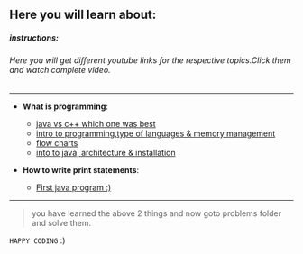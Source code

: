 ## **Here you will learn about**:

##### instructions:

###### Here you will get different youtube links for the respective topics.Click them and watch complete video.

---

- **What is programming**:

  - [java vs c++ which one was best](https://www.youtube.com/watch?v=Nckx9qMy_kw&list=PL9gnSGHSqcnr_DxHsP7AW9ftq0AtAyYqJ&index=2&t=240s)
  - [intro to programming,type of languages & memory management](https://www.youtube.com/watch?v=wn49bJOYAZM&list=PL9gnSGHSqcnr_DxHsP7AW9ftq0AtAyYqJ&index=4&t=1565s)
  - [flow charts](https://www.youtube.com/watch?v=lhELGQAV4gg&list=PL9gnSGHSqcnr_DxHsP7AW9ftq0AtAyYqJ&index=5)
  - [into to java, architecture & installation](https://www.youtube.com/watch?v=4EP8YzcN0hQ&list=PL9gnSGHSqcnr_DxHsP7AW9ftq0AtAyYqJ&index=6)

- **How to write print statements**:
  - [First java program :)](https://www.youtube.com/watch?v=TAtrPoaJ7gc&list=PL9gnSGHSqcnr_DxHsP7AW9ftq0AtAyYqJ&index=7&t=2554s)

---

> you have learned the above 2 things and now goto problems folder and solve them.

`HAPPY CODING` :)
